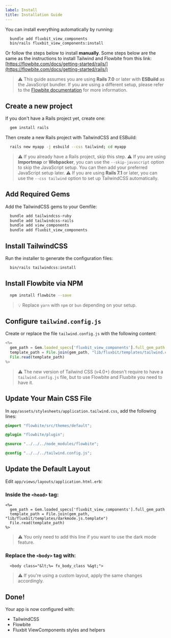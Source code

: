 ```yaml
---
label: Install
title: Installation Guide
---
```


You can install everything automatically by running:

```sh
  bundle add fluxbit_view_components
  bin/rails fluxbit_view_components:install
```

Or follow the steps below to install **manually**. Some steps below are the same as the instructions to install Tailwind and Flowbite from this link: [https://flowbite.com/docs/getting-started/rails/](https://flowbite.com/docs/getting-started/rails/)

> ⚠️ This guide assumes you are using **Rails 7.0** or later with **ESBuild** as the JavaScript bundler. If you are using a different setup, please refer to the [Flowbite documentation](https://flowbite.com/docs/getting-started/rails/) for more information.

## Create a new project

If you don't have a Rails project yet, create one:

```sh
  gem install rails
```

Then create a new Rails project with TailwindCSS and ESBuild:

```sh
  rails new myapp -j esbuild --css tailwind; cd myapp
```

> ⚠️ If you already have a Rails project, skip this step.
> ⚠️ If you are using **Importmap** or **Webpacker**, you can use the `--skip-javascript` option to skip the JavaScript setup. You can then add your preferred JavaScript setup later.
> ⚠️ If you are using **Rails 7.1** or later, you can use the `--css tailwind` option to set up TailwindCSS automatically.

## Add Required Gems

Add the TailwindCSS gems to your Gemfile:

```sh
  bundle add tailwindcss-ruby
  bundle add tailwindcss-rails
  bundle add view_components
  bundle add fluxbit_view_components
```

## Install TailwindCSS

Run the installer to generate the configuration files:

```sh
  bin/rails tailwindcss:install
```

## Install Flowbite via NPM

```sh
  npm install flowbite --save
```
> 💡 Replace `yarn` with `npm` or `bun` depending on your setup.

## Configure `tailwind.config.js`

Create or replace the file `tailwind.config.js` with the following content:

```js
<%= 
  gem_path = Gem.loaded_specs['fluxbit_view_components'].full_gem_path
  template_path = File.join(gem_path, "lib/fluxbit/templates/tailwind.config.js.template")
  File.read(template_path)
%>
```

> ⚠️ The new version of Tailwind CSS (v4.0+) doesn't require to have a `tailwind.config.js` file, but to use Flowbite and Fluxbite you need to have it.

## Update Your Main CSS File

In `app/assets/stylesheets/application.tailwind.css`, add the following lines:

```css
@import "flowbite/src/themes/default";

@plugin "flowbite/plugin";

@source "../../../node_modules/flowbite";

@config "../../../tailwind.config.js";
```

## Update the Default Layout

Edit `app/views/layouts/application.html.erb`:

### Inside the `<head>` tag:

```erb
<%= 
  gem_path = Gem.loaded_specs['fluxbit_view_components'].full_gem_path
  template_path = File.join(gem_path, "lib/fluxbit/templates/darkmode.js.template")
  File.read(template_path)
%>
```

> ⚠️ You only need to add this line if you want to use the dark mode feature.

### Replace the `<body>` tag with:

```erb
  <body class="&lt;%= fx_body_class %&gt;">
```

> ⚠️ If you're using a custom layout, apply the same changes accordingly.

## Done!

Your app is now configured with:

- TailwindCSS
- Flowbite
- Fluxbit ViewComponents styles and helpers

